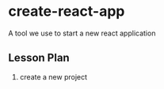 # create-react-app

A tool we use to start a new react application

## Lesson Plan

1. create a new project